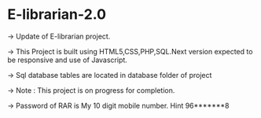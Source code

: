# E-librarian-2.0

-> Update of E-librarian project.

-> This Project is built using HTML5,CSS,PHP,SQL.Next version expected to be responsive and use of Javascript. 

-> Sql database tables are located in database folder of project

-> Note : This project is on progress for completion.

-> Password of RAR is My 10 digit mobile number. Hint 96*******8
